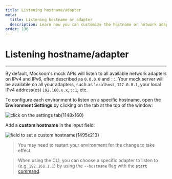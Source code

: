 ```yaml
---
title: Listening hostname/adapter
meta:
  title: Listening hostname or adapter
  description: Learn how you can customize the hostname or network adapter your mock API will listen to in the desktop application or the CLI
order: 130
---
```


# Listening hostname/adapter

---

By default, Mockoon's mock APIs will listen to all available network adapters on IPv4 and IPv6, often described as `0.0.0.0` and `::`. Your mock server will be available on all your adapters, such as `localhost`, `127.0.0.1`, your local IPv4 address(es) `192.168.x.x`, `::1`, etc.

To configure each environment to listen on a specific hostname, open the **Environment Settings** by clicking on the tab at the top of the window:

![click on the settings tab{1148x160}](docs-img:open-environment-settings.png)

Add a **custom hostname** in the input field:

![field to set a custom hostname{1495x213}](docs-img:custom-hostname-setting.png)

> You may need to restart your environment for the change to take effect.

> When using the CLI, you can choose a specific adapter to listen to (e.g. `192.168.1.1`) by using the `--hostname` flag with the [`start` command](https://github.com/mockoon/mockoon/tree/main/packages/cli#mockoon-cli-start).

